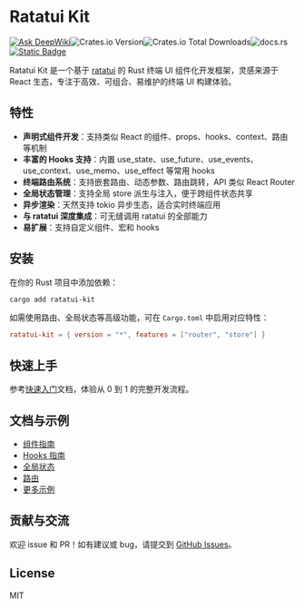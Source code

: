 # Ratatui Kit

[![Ask DeepWiki](https://deepwiki.com/badge.svg)](https://deepwiki.com/yexiyue/ratatui-kit)![Crates.io Version](https://img.shields.io/crates/v/ratatui-kit)![Crates.io Total Downloads](https://img.shields.io/crates/d/ratatui-kit)![docs.rs](https://img.shields.io/docsrs/ratatui-kit)[![Static Badge](https://img.shields.io/badge/%E5%AE%98%E6%96%B9%E7%BD%91%E7%AB%99-blue)](https://yexiyue.github.io/ratatui-kit-website/)

Ratatui Kit 是一个基于 [ratatui](https://github.com/ratatui-org/ratatui) 的 Rust 终端 UI 组件化开发框架，灵感来源于 React 生态，专注于高效、可组合、易维护的终端 UI 构建体验。

## 特性

- **声明式组件开发**：支持类似 React 的组件、props、hooks、context、路由等机制
- **丰富的 Hooks 支持**：内置 use_state、use_future、use_events、use_context、use_memo、use_effect 等常用 hooks
- **终端路由系统**：支持嵌套路由、动态参数、路由跳转，API 类似 React Router
- **全局状态管理**：支持全局 store 派生与注入，便于跨组件状态共享
- **异步渲染**：天然支持 tokio 异步生态，适合实时终端应用
- **与 ratatui 深度集成**：可无缝调用 ratatui 的全部能力
- **易扩展**：支持自定义组件、宏和 hooks

## 安装

在你的 Rust 项目中添加依赖：

```bash
cargo add ratatui-kit
```

如需使用路由、全局状态等高级功能，可在 `Cargo.toml` 中启用对应特性：

```toml
ratatui-kit = { version = "*", features = ["router", "store"] }
```

## 快速上手

参考[快速入门](https://yexiyue.github.io/ratatui-kit-website/docs/quick-start/)文档，体验从 0 到 1 的完整开发流程。

## 文档与示例

- [组件指南](https://yexiyue.github.io/ratatui-kit-website/docs/component/)
- [Hooks 指南](https://yexiyue.github.io/ratatui-kit-website/docs/hooks/)
- [全局状态](https://yexiyue.github.io/ratatui-kit-website/docs/global-state/)
- [路由](https://yexiyue.github.io/ratatui-kit-website/docs/router/)
- [更多示例](https://yexiyue.github.io/ratatui-kit-website/example/)

## 贡献与交流

欢迎 issue 和 PR！如有建议或 bug，请提交到 [GitHub Issues](https://github.com/yourname/ratatui-kit/issues)。

## License

MIT

